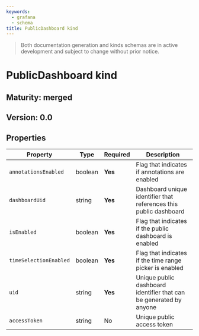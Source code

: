 ```yaml
---
keywords:
  - grafana
  - schema
title: PublicDashboard kind
---
```

> Both documentation generation and kinds schemas are in active development and subject to change without prior notice.

# PublicDashboard kind

## Maturity: merged
## Version: 0.0

## Properties

| Property               | Type    | Required | Description                                                        |
|------------------------|---------|----------|--------------------------------------------------------------------|
| `annotationsEnabled`   | boolean | **Yes**  | Flag that indicates if annotations are enabled                     |
| `dashboardUid`         | string  | **Yes**  | Dashboard unique identifier that references this public dashboard  |
| `isEnabled`            | boolean | **Yes**  | Flag that indicates if the public dashboard is enabled             |
| `timeSelectionEnabled` | boolean | **Yes**  | Flag that indicates if the time range picker is enabled            |
| `uid`                  | string  | **Yes**  | Unique public dashboard identifier that can be generated by anyone |
| `accessToken`          | string  | No       | Unique public access token                                         |


